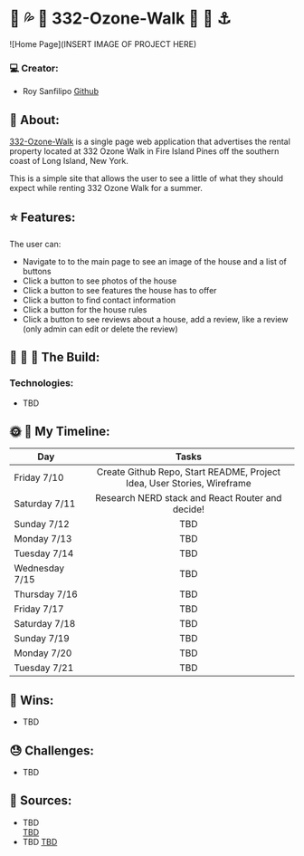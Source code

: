 #  :shell: :sweat_drops: :rainbow: 332-Ozone-Walk :rainbow: :high_heel: :anchor:

![Home Page](INSERT IMAGE OF PROJECT HERE)

### :computer: Creator:

- Roy Sanfilipo
[Github](https://github.com/roysanfilipo)

## :sunrise: About:

[332-Ozone-Walk](TBD) is a single page web application that advertises the rental property located at 332 Ozone Walk in Fire Island Pines off the southern coast of Long Island, New York.

This is a simple site that allows the user to see a little of what they should expect while renting 332 Ozone Walk for a summer.

## :star: Features:
The user can:
- Navigate to to the main page to see an image of the house and a list of buttons
- Click a button to see photos of the house
- Click a button to see features the house has to offer
- Click a button to find contact information
- Click a button for the house rules
- Click a button to see reviews about a house, add a review, like a review (only admin can edit or delete the review)

## :wrench: :nut_and_bolt: :hammer: The Build:
### Technologies:
- TBD

## :sun_with_face: :full_moon_with_face: My Timeline:
| Day           | Tasks         |
| ------------- |:-------------:|
| Friday 7/10    | Create Github Repo, Start README, Project Idea, User Stories, Wireframe |
| Saturday 7/11      | Research NERD stack and React Router and decide!  |
| Sunday 7/12      | TBD |
| Monday 7/13     | TBD |
| Tuesday 7/14      | TBD |
| Wednesday 7/15      | TBD |
| Thursday 7/16      | TBD |
| Friday 7/17      | TBD |
| Saturday 7/18      | TBD |
| Sunday 7/19      | TBD |
| Monday 7/20      | TBD |
| Tuesday 7/21      | TBD |


## :dancer: Wins:
- TBD

## :sweat: Challenges:
- TBD

## :blue_book: Sources:
- TBD   
[TBD](TBD)
- TBD
[TBD](TBD)

